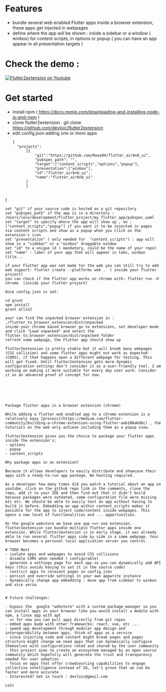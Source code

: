 # Features

- bundle several web enabled Flutter apps inside a browser extension, these apps get injected in webpages
- define where the app will be shown : inside a sidebar or a window ( winbox) for content scripts, in options or popup ( you can have an app appear in all presentation targets )

# Check the demo :  

[![Flutter2extension on Youtube](http://img.youtube.com/vi/OWs5GaYO2FM/0.jpg)](http://www.youtube.com/watch?v=OWs5GaYO2FM "Flutter2extension")

# Get started

- install npm ( https://docs.npmjs.com/downloading-and-installing-node-js-and-npm )
- clone flutter2extension : git clone https://github.com/devloic/flutter2extension
- edit config.json adding one or more apps
  ```
  {
    "projects":
        [{
            "git":"https://github.com/Roaa94/flutter_airbnb_ui",
            "pubspec_path": "",
            "target":["content_scripts","options","popup"],
            "presentation":["winbox"],
            "id":"flutter_airbnb_ui",
            "name":"flutter_airbnb_ui"
        }
        ]
    
}
```
set "git" if your source code is hosted on a git repository
set "pubspec_path" if the app is in a directory : /Users/lolo/development/flutter_project/my_flutter_app/pubspec.yaml
set "target" to specify where the app will show up , ex : ["content_scripts","popup"] if you want it to be injected in pages
via content scripts and show as a popup when you click on the extension's icon
set "presentation" ( only needed for  "content_scripts") : app will show in a "sidebar" or a "winbox" draggable window
set "id" to a unique id ( mandatory, could be the name of your repo)
set "name" : label of your app that will appear in tabs, winbox title...

if your Flutter app was not made for the web you can still try to add web support: flutter create --platforms web .  ( inside your flutter project)
you can check if the Flutter app works on chrome with: flutter run -d chrome  (inside your flutter project)

Once config.json is set:

cd grunt
npm install
grunt allin2

your can find the unpacked browser extension in : ./flutter_to_browser_extension/dist/unpacked
inside your chrome based browser go to extensions, set developer mode and click "Load unpacked" and select the flutter_to_browser_extension/dist/unpacked folder
refresh some webpage, the Flutter app should show up

flutter2extension is pretty stable but it will break many webpages (CSS collision) and some flutter apps might not work as expected (CORS), if that happens open a different webpage for testing. This will get fixed. Until flutter2extension gets more dynamic configuration settings don't consider it as a user-friendly tool. I am working on making it more suitable for every day user work. Consider it as an advanced proof of concept for now.






Package flutter apps in a browser extension (chrome)

While adding a flutter web enabled app to a chrome extension is a relatively easy [process](https://medium.com/flutter-community/building-a-chrome-extension-using-flutter-aeb100a6d6c) , the tutorials on the web only achieve including them as a popup view.

flutter2extension gives you the choice to package your flutter apps inside the extension's:  
- options  
- popup  
- content_scripts  

Why package apps in an extension?

Because it allows developers to easily distribute and showcase their apps with a ready-to-run app package. No hosting required.

As a developer how many times did you watch a tutorial about an app on youtube, click on the github repo link in the comments, clone the repo, add it to your IDE and then find out that it didn't build because packages were outdated, some configuration file were missing etc etc. We should be able to easily test an app without having to build it before. Embedding an app within content_scripts makes it possible for the app to inject code/content inside webpages. This opens a new level of functionalities and ... opportunities.

On the google webstore we have one app <=> one extension. flutter2extension can bundle multiple flutter apps inside one extension. While flutter2extension is in early stage, it was already able to run several flutter apps side by side in a same webpage. Your browser becomes a personal local application server you control.

# TODO Next
- isolate apps and webpages to avoid CSS collisions
- disable CORS when needed ( configurable)
- generate a settings page for each app so you can dynamically add API keys (this avoids having to set it in the source code)
- restrict apps to relevant pages in config.json
- persist and override settings in your own appwrite instance
- dynamically change app embedding : move app from sidebar to winbox and vice versa


# Future challenges:

- bypass the  google "webstore" with a custom package manager so you can install apps in your browser like you would install a module with npm, a linux app with apt
  => for now you can pull apps directly from git repos
- embed apps made with other frameworks: react, vue, etc ...
- speed app development through modular app design and interoperability between apps, think of apps as a service
- since injecting code and content might break pages and pages structure might change we need apps that can dynamically configure themselves with configurations rated and shared by the user community
- this project aims to create an ecosystem managed by an open source community which hopefully will generate the trust and transparency needed for user adoption
- focus on apps that offer crowdsourcing capabilities to engage collective intelligence instead of IA, let's prove that we can be faster and more accurate
- Interested? Get in touch : devloic@gmail.com

Loïc
